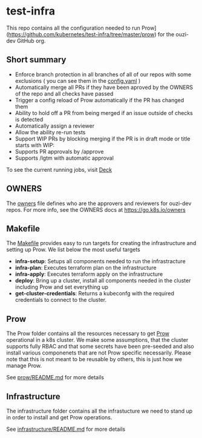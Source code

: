 # test-infra

This repo contains all the configuration needed to run Prow](https://github.com/kubernetes/test-infra/tree/master/prow) for the ouzi-dev GitHub org. 

## Short summary

- Enforce branch protection in all branches of all of our repos with some exclusions ( you can see them in the [config.yaml](prow/config.yaml) )
- Automatically merge all PRs if they have been aproved by the OWNERS of the repo and all checks have passed
- Trigger a config reload of Prow automatically if the PR has changed them
- Ability to hold off a PR from being merged if an issue outside of checks is detected
- Automatically assign a reviewer
- Allow the ability re-run tests 
- Support WIP PRs by blocking merging if the PR is in draft mode or title starts with WIP:
- Supports PR approvals by /approve 
- Supports /lgtm with automatic approval 

To see the current running jobs, visit [Deck](https://prow.test-infra.ouzi.io/)

## OWNERS

The [owners](OWNERS) file defines who are the approvers and reviewers for ouzi-dev repos. For more info, see the OWNERS docs at https://go.k8s.io/owners

## Makefile

The [Makefile](Makefile) provides easy to run targets for creating the infrastructure and setting up Prow. 
We list below the most useful targets

- **infra-setup**: Setups all components needed to run the infrastracture 
- **infra-plan**: Executes terraform plan on the infrastructure
- **infra-apply**: Executes terraform apply on the infrastructure
- **deploy**: Bring up a cluster, install all components needed in the cluster including Prow and set everything up
- **get-cluster-credentials**: Returns a kubeconfg with the required credentials to connect to the cluster. 

## Prow

The Prow folder contains all the resources necessary to get [Prow](https://github.com/kubernetes/test-infra/tree/master/prow) operational in a k8s cluster. We make some assumptions, that the cluster supports fully RBAC and that some secrets have been pre-seeded and also install various componenets that are not Prow specific necessarily. Please note that this is not meant to be reusable by others, this is just how we manage Prow.

See [prow/README.md](prow/README.md) for more details

## Infrastructure

The infrastructure folder contains all the infrastucture we need to stand up in order to install and get Prow operations. 

See [infrastructure/README.md](infrastructure/README.md) for more details
